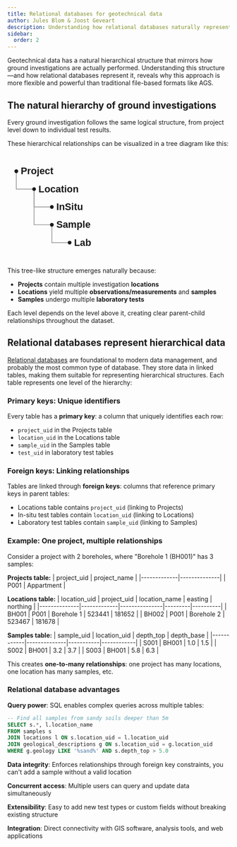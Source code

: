 ```yaml
---
title: Relational databases for geotechnical data
author: Jules Blom & Joost Geveart
description: Understanding how relational databases naturally represent the hierarchical structure of geotechnical data.
sidebar:
  order: 2
---
```


Geotechnical data has a natural hierarchical structure that mirrors how ground investigations are actually performed.
Understanding this structure—and how relational databases represent it, reveals why this approach is more flexible and powerful than traditional file-based formats like AGS.

## The natural hierarchy of ground investigations

Every ground investigation follows the same logical structure, from project level down to individual test results.

These hierarchical relationships can be visualized in a tree diagram like this:

<svg viewBox="-12,-24,300,144" style="height: auto; font: 13px sans-serif; display: block;"
    xmlns="http://www.w3.org/2000/svg" xlink="http://www.w3.org/1999/xlink">
    <g fill="none" stroke="#999">
        <path d="M0,0V24h24"></path>
        <path d="M24,24V48h24"></path>
        <path d="M24,24V72h24"></path>
        <path d="M48,72V96h24"></path>
    </g>
    <g fill="currentColor">
        <g transform="translate(0,0)">
            <circle cx="0" r="2.5"></circle> <text dy="0.32em" x="6">
                <tspan font-weight="600">Project</tspan>
                <tspan dx="2"></tspan>
            </text>
            <title>
                Project
            </title>
        </g>
        <g transform="translate(0,24)">
            <circle cx="24" r="2.5"></circle> <text dy="0.32em" x="30">
                <tspan font-weight="600">Location</tspan>
                <tspan dx="2"></tspan>
            </text>
            <title>
                Project/Location
            </title>
        </g>
        <g transform="translate(0,48)">
            <circle cx="48" r="2.5"></circle> <text dy="0.32em" x="54">
                <tspan font-weight="600">InSitu</tspan>
                <tspan dx="2"></tspan>
            </text>
            <title>
                Project/Location/InSitu
            </title>
        </g>
        <g transform="translate(0,72)">
            <circle cx="48" r="2.5"></circle> <text dy="0.32em" x="54">
                <tspan font-weight="600">Sample</tspan>
                <tspan dx="2"></tspan>
            </text>
            <title>
                Project/Location/Sample
            </title>
        </g>
        <g transform="translate(0,96)">
            <circle cx="72" r="2.5"></circle> <text dy="0.32em" x="78">
                <tspan font-weight="600">Lab</tspan>
                <tspan dx="2"></tspan>
            </text>
            <title>
                Project/Location/Sample/Lab
            </title>
        </g>
    </g>
</svg>

This tree-like structure emerges naturally because:

- **Projects** contain multiple investigation **locations**
- **Locations** yield multiple **observations/measurements** and **samples**
- **Samples** undergo multiple **laboratory tests**

Each level depends on the level above it, creating clear parent-child relationships throughout the dataset.

## Relational databases represent hierarchical data

[Relational databases](https://observablehq.com/blog/databases-101-basics-data-analysts) are foundational to modern data management, and probably the most common type of database.
They store data in linked tables, making them suitable for representing hierarchical structures. Each table represents one level of the hierarchy:

### Primary keys: Unique identifiers

Every table has a **primary key**: a column that uniquely identifies each row:

- `project_uid` in the Projects table
- `location_uid` in the Locations table
- `sample_uid` in the Samples table
- `test_uid` in laboratory test tables

### Foreign keys: Linking relationships

Tables are linked through **foreign keys**: columns that reference primary keys in parent tables:

- Locations table contains `project_uid` (linking to Projects)
- In-situ test tables contain `location_uid` (linking to Locations)
- Laboratory test tables contain `sample_uid` (linking to Samples)

### Example: One project, multiple relationships

Consider a project with 2 boreholes, where "Borehole 1 (BH001)" has 3 samples:

**Projects table:**
| project_uid | project_name |
|-------------|--------------|
| P001 | Appartment  |

**Locations table:**
| location_uid | project_uid | location_name | easting | northing |
|--------------|-------------|---------------|---------|----------|
| BH001 | P001 | Borehole 1 | 523441 | 181652 |
| BH002 | P001 | Borehole 2 | 523467 | 181678 |

**Samples table:**
| sample_uid | location_uid | depth_top | depth_base |
|------------|--------------|-----------|------------|
| S001 | BH001 | 1.0 | 1.5 |
| S002 | BH001 | 3.2 | 3.7 |
| S003 | BH001 | 5.8 | 6.3 |

This creates **one-to-many relationships**: one project has many locations, one location has many samples, etc.
<!-- 
## AGS format vs. relational database approach

The AGS (Association of Geotechnical and Geoenvironmental Specialists) format also recognizes the hierarchical nature of geotechnical data, but handles it differently:

### AGS format characteristics

- **File-based**: Data stored in structured text files
- **Table structure**: Uses groups (tables) with standardized column names
- **Linking mechanism**: Uses combination keys across multiple columns
- **Rigid schema**: Predefined structure with specific field requirements
- **Exchange focus**: Designed primarily for data transfer between organizations -->

### Relational database advantages

<!-- **Flexible relationships**: Can represent complex data relationships that don't fit AGS's predefined structure -->

**Query power**: SQL enables complex queries across multiple tables:

```sql
-- Find all samples from sandy soils deeper than 5m
SELECT s.*, l.location_name
FROM samples s
JOIN locations l ON s.location_uid = l.location_uid
JOIN geological_descriptions g ON s.location_uid = g.location_uid
WHERE g.geology LIKE '%sand%' AND s.depth_top > 5.0
```

**Data integrity**: Enforces relationships through foreign key constraints, you can't add a sample without a valid location

**Concurrent access**: Multiple users can query and update data simultaneously

**Extensibility**: Easy to add new test types or custom fields without breaking existing structure

**Integration**: Direct connectivity with GIS software, analysis tools, and web applications

<!-- ### When AGS format works well

AGS remains excellent for:

- **Data exchange** between organizations
- **Standardized reporting** to regulatory bodies
- **Archive storage** with guaranteed long-term readability
- **Industry compliance** where AGS is mandated -->

<!-- ## The best of both worlds

Modern workflows often use both approaches:

1. **Receive data** in AGS format from site investigation contractors
2. **Convert to relational database** for analysis and integration
3. **Export back to AGS** when required for submissions or sharing

This approach combines AGS's industry standardization with the power and flexibility of relational databases.

## Working with geospatial databases

When relational databases include geospatial capabilities (like PostGIS or GeoPackage), they can:

- **Store geometries** alongside tabular data
- **Perform spatial queries** (e.g., "find all tests within 100m of this foundation")
- **Handle coordinate transformations** automatically
- **Index spatial data** for fast retrieval
- **Connect directly** to GIS and mapping software

This creates a unified system where the hierarchical structure of geotechnical data meets the spatial analysis capabilities of modern GIS—something that traditional file formats simply cannot match.

## Practical implications

Using relational databases for geotechnical data enables:

- **Complex analysis**: Join soil properties with structural loads across multiple projects
- **Quality control**: Automatically flag inconsistencies or missing data
- **Visualization**: Direct connection to mapping and 3D visualization tools
- **Automation**: Scripted data processing and report generation
- **Scalability**: Handle datasets from small sites to regional databases
- **Integration**: Seamless connection with BIM, CAD, and web applications

The hierarchical nature of geotechnical data isn't just a data management convenience—it's the foundation for more powerful, integrated, and automated geotechnical workflows. -->
